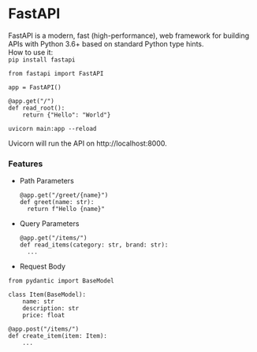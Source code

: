 # FastAPI
FastAPI is a modern, fast (high-performance), web framework for building APIs with Python 3.6+ based on standard Python type hints.  
How to use it:  
``` pip install fastapi ```
```
from fastapi import FastAPI

app = FastAPI()

@app.get("/")
def read_root():
    return {"Hello": "World"}
```
```uvicorn main:app --reload```

Uvicorn will run the API on http://localhost:8000.

### Features 
* Path Parameters
  ```
  @app.get("/greet/{name}") 
  def greet(name: str): 
    return f"Hello {name}"
    ```
* Query Parameters
  ```
  @app.get("/items/")
  def read_items(category: str, brand: str): 
    ...
    ```
* Request Body
```
from pydantic import BaseModel

class Item(BaseModel):
    name: str
    description: str
    price: float

@app.post("/items/")
def create_item(item: Item):
    ...
```
